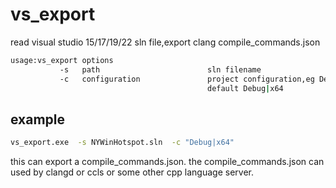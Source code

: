 
# vs_export
read visual studio 15/17/19/22 sln file,export clang compile_commands.json

```cmd
usage:vs_export options
           -s   path                        sln filename
           -c   configuration               project configuration,eg Debug|x64.
                                            default Debug|x64
```

## example

```cmd
vs_export.exe  -s NYWinHotspot.sln  -c "Debug|x64"
```

this can export a compile_commands.json. the compile_commands.json can used by clangd or ccls or some other cpp language server.
